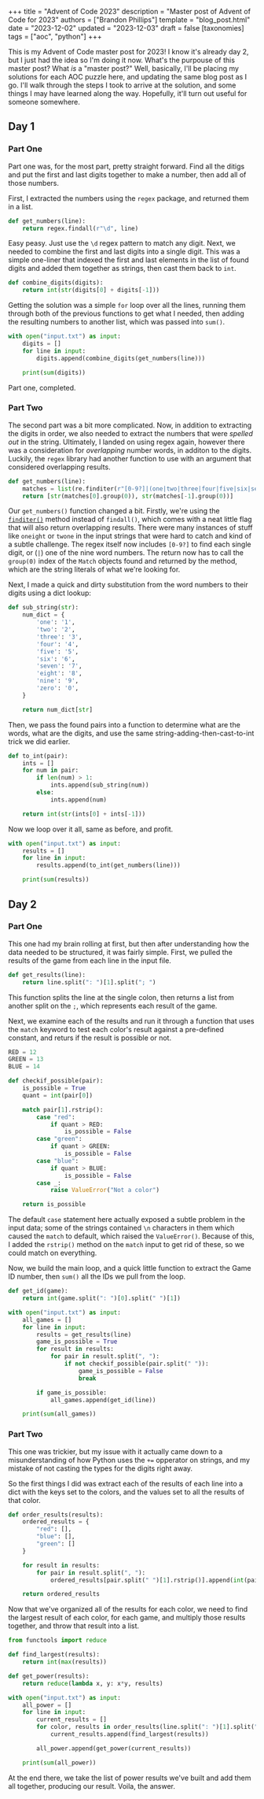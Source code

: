 +++
title = "Advent of Code 2023"
description = "Master post of Advent of Code for 2023"
authors = ["Brandon Phillips"]
template = "blog_post.html"
date = "2023-12-02"
updated = "2023-12-03"
draft = false
[taxonomies]
tags = ["aoc", "python"]
+++

This is my Advent of Code master post for 2023! I know it's already day 2, but I just had the idea so I'm doing it now. What's the purpouse of this master post? What *is* a "master post?" Well, basically, I'll be placing my solutions for each AOC puzzle here, and updating the same blog post as I go. I'll walk through the steps I took to arrive at the solution, and some things I may have learned along the way. Hopefully, it'll turn out useful for someone somewhere.
<!-- more -->

## Day 1
### Part One
Part one was, for the most part, pretty straight forward. Find all the ditigs and put the first and last digits together to make a number, then add all of those numbers.

First, I extracted the numbers using the `regex` package, and returned them in a list.
```python
def get_numbers(line):
    return regex.findall(r"\d", line)
```

Easy peasy. Just use the `\d` regex pattern to match any digit. Next, we needed to combine the first and last digits into a single digit. This was a simple one-liner that indexed the first and last elements in the list of found digits and added them together as strings, then cast them back to `int`.
```python
def combine_digits(digits):
    return int(str(digits[0] + digits[-1]))
```

Getting the solution was a simple `for` loop over all the lines, running them through both of the previous functions to get what I needed, then adding the resulting numbers to another list, which was passed into `sum()`.
```python
with open("input.txt") as input:
    digits = []
    for line in input:
        digits.append(combine_digits(get_numbers(line)))

    print(sum(digits))
```

Part one, completed.

### Part Two
The second part was a bit more complicated. Now, in addition to extracting the digits in order, we also needed to extract the numbers that were *spelled out* in the string. Ultimately, I landed on using regex again, however there was a consideration for *overlapping* number words, in additon to the digits. Luckily, the `regex` library had another function to use with an argument that considered overlapping results.
```python
def get_numbers(line):
    matches = list(re.finditer(r"[0-9?]|(one|two|three|four|five|six|seven|eight|nine)", line, overlapped=True))
    return [str(matches[0].group(0)), str(matches[-1].group(0))]
```

Our `get_numbers()` function changed a bit. Firstly, we're using the [`finditer()`](https://docs.python.org/3/library/re.html#re.finditer) method instead of `findall()`, which comes with a neat little flag that will also return overlapping results. There were many instances of stuff like `oneight` or `twone` in the input strings that were hard to catch and kind of a subtle challenge. The regex itself now includes `[0-9?]` to find each single digit, or (`|`) one of the nine word numbers. The return now has to call the `group(0)` index of the `Match` objects found and returned by the method, which are the string literals of what we're looking for.

Next, I made a quick and dirty substitution from the word numbers to their digits using a dict lookup:
```python
def sub_string(str):
    num_dict = {
        'one': '1',
        'two': '2',
        'three': '3',
        'four': '4',
        'five': '5',
        'six': '6',
        'seven': '7',
        'eight': '8',
        'nine': '9',
        'zero': '0',
    }

    return num_dict[str]
```

Then, we pass the found pairs into a function to determine what are the words, what are the digits, and use the same string-adding-then-cast-to-int trick we did earlier.
```python
def to_int(pair):
    ints = []
    for num in pair:
        if len(num) > 1:
            ints.append(sub_string(num))
        else:
            ints.append(num)

    return int(str(ints[0] + ints[-1]))
```

Now we loop over it all, same as before, and profit.
```python
with open("input.txt") as input:
    results = []
    for line in input:
        results.append(to_int(get_numbers(line)))

    print(sum(results))
```

## Day 2
### Part One

This one had my brain rolling at first, but then after understanding how the data needed to be structured, it was fairly simple. First, we pulled the results of the game from each line in the input file.
```python
def get_results(line):
    return line.split(": ")[1].split("; ")
```

This function splits the line at the single colon, then returns a list from another split on the `;`, which represents each result of the game.

Next, we examine each of the results and run it through a function that uses the `match` keyword to test each color's result against a pre-defined constant, and returs if the result is possible or not.
```python
RED = 12
GREEN = 13
BLUE = 14

def checkif_possible(pair):
    is_possible = True
    quant = int(pair[0])

    match pair[1].rstrip():
        case "red":
            if quant > RED:
                is_possible = False
        case "green":
            if quant > GREEN:
                is_possible = False
        case "blue":
            if quant > BLUE:
                is_possible = False
        case _:
            raise ValueError("Not a color")

    return is_possible
```

The default `case` statement here actually exposed a subtle problem in the input data; some of the strings contained `\n` characters in them which caused the `match` to default, which raised the `ValueError()`. Because of this, I added the `rstrip()` method on the `match` input to get rid of these, so we could match on everything.

Now, we build the main loop, and a quick little function to extract the Game ID number, then `sum()` all the IDs we pull from the loop.
```python
def get_id(game):
    return int(game.split(": ")[0].split(" ")[1])

with open("input.txt") as input:
    all_games = []
    for line in input:
        results = get_results(line)
        game_is_possible = True
        for result in results:
            for pair in result.split(", "):
                if not checkif_possible(pair.split(" ")):
                    game_is_possible = False
                    break

        if game_is_possible:
            all_games.append(get_id(line))

    print(sum(all_games))
```

### Part Two
This one was trickier, but my issue with it actually came down to a misunderstanding of how Python uses the `+=` opperator on strings, and my mistake of not casting the types for the digits right away.

So the first things I did was extract each of the results of each line into a dict with the keys set to the colors, and the values set to all the results of that color.
```python
def order_results(results):
    ordered_results = {
        "red": [],
        "blue": [],
        "green": []
    }

    for result in results:
        for pair in result.split(", "):
            ordered_results[pair.split(" ")[1].rstrip()].append(int(pair.split(" ")[0]))

    return ordered_results
```

Now that we've organized all of the results for each color, we need to find the largest result of each color, for each game, and multiply those results together, and throw that result into a list.
```python
from functools import reduce

def find_largest(results):
    return int(max(results))

def get_power(results):
    return reduce(lambda x, y: x*y, results)

with open("input.txt") as input:
    all_power = []
    for line in input:
        current_results = []
        for color, results in order_results(line.split(": ")[1].split("; ")).items():
            current_results.append(find_largest(results))

        all_power.append(get_power(current_results))

    print(sum(all_power))
```

At the end there, we take the list of power results we've built and add them all together, producing our result. Voila, the answer.
